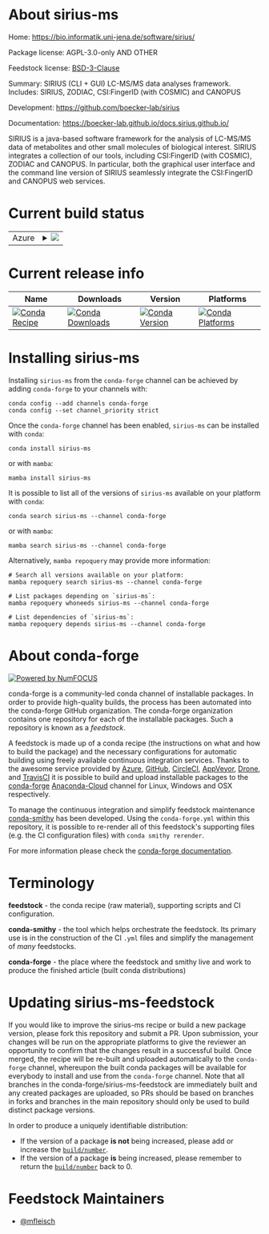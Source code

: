 About sirius-ms
===============

Home: https://bio.informatik.uni-jena.de/software/sirius/

Package license: AGPL-3.0-only AND OTHER

Feedstock license: [BSD-3-Clause](https://github.com/conda-forge/sirius-ms-feedstock/blob/main/LICENSE.txt)

Summary: SIRIUS (CLI + GUI) LC-MS/MS data analyses framework. Includes: SIRIUS, ZODIAC, CSI:FingerID (with COSMIC) and CANOPUS

Development: https://github.com/boecker-lab/sirius

Documentation: https://boecker-lab.github.io/docs.sirius.github.io/

SIRIUS is a java-based software framework for the analysis of LC-MS/MS data of metabolites and other small molecules of biological interest. SIRIUS integrates a collection of our tools, including CSI:FingerID (with COSMIC), ZODIAC and CANOPUS.  In particular, both the graphical user interface and the command line version of SIRIUS seamlessly integrate the CSI:FingerID and CANOPUS web services.

Current build status
====================


<table>
    
  <tr>
    <td>Azure</td>
    <td>
      <details>
        <summary>
          <a href="https://dev.azure.com/conda-forge/feedstock-builds/_build/latest?definitionId=18654&branchName=main">
            <img src="https://dev.azure.com/conda-forge/feedstock-builds/_apis/build/status/sirius-ms-feedstock?branchName=main">
          </a>
        </summary>
        <table>
          <thead><tr><th>Variant</th><th>Status</th></tr></thead>
          <tbody><tr>
              <td>linux_64</td>
              <td>
                <a href="https://dev.azure.com/conda-forge/feedstock-builds/_build/latest?definitionId=18654&branchName=main">
                  <img src="https://dev.azure.com/conda-forge/feedstock-builds/_apis/build/status/sirius-ms-feedstock?branchName=main&jobName=linux&configuration=linux%20linux_64_" alt="variant">
                </a>
              </td>
            </tr><tr>
              <td>osx_64</td>
              <td>
                <a href="https://dev.azure.com/conda-forge/feedstock-builds/_build/latest?definitionId=18654&branchName=main">
                  <img src="https://dev.azure.com/conda-forge/feedstock-builds/_apis/build/status/sirius-ms-feedstock?branchName=main&jobName=osx&configuration=osx%20osx_64_" alt="variant">
                </a>
              </td>
            </tr><tr>
              <td>osx_arm64</td>
              <td>
                <a href="https://dev.azure.com/conda-forge/feedstock-builds/_build/latest?definitionId=18654&branchName=main">
                  <img src="https://dev.azure.com/conda-forge/feedstock-builds/_apis/build/status/sirius-ms-feedstock?branchName=main&jobName=osx&configuration=osx%20osx_arm64_" alt="variant">
                </a>
              </td>
            </tr><tr>
              <td>win_64</td>
              <td>
                <a href="https://dev.azure.com/conda-forge/feedstock-builds/_build/latest?definitionId=18654&branchName=main">
                  <img src="https://dev.azure.com/conda-forge/feedstock-builds/_apis/build/status/sirius-ms-feedstock?branchName=main&jobName=win&configuration=win%20win_64_" alt="variant">
                </a>
              </td>
            </tr>
          </tbody>
        </table>
      </details>
    </td>
  </tr>
</table>

Current release info
====================

| Name | Downloads | Version | Platforms |
| --- | --- | --- | --- |
| [![Conda Recipe](https://img.shields.io/badge/recipe-sirius--ms-green.svg)](https://anaconda.org/conda-forge/sirius-ms) | [![Conda Downloads](https://img.shields.io/conda/dn/conda-forge/sirius-ms.svg)](https://anaconda.org/conda-forge/sirius-ms) | [![Conda Version](https://img.shields.io/conda/vn/conda-forge/sirius-ms.svg)](https://anaconda.org/conda-forge/sirius-ms) | [![Conda Platforms](https://img.shields.io/conda/pn/conda-forge/sirius-ms.svg)](https://anaconda.org/conda-forge/sirius-ms) |

Installing sirius-ms
====================

Installing `sirius-ms` from the `conda-forge` channel can be achieved by adding `conda-forge` to your channels with:

```
conda config --add channels conda-forge
conda config --set channel_priority strict
```

Once the `conda-forge` channel has been enabled, `sirius-ms` can be installed with `conda`:

```
conda install sirius-ms
```

or with `mamba`:

```
mamba install sirius-ms
```

It is possible to list all of the versions of `sirius-ms` available on your platform with `conda`:

```
conda search sirius-ms --channel conda-forge
```

or with `mamba`:

```
mamba search sirius-ms --channel conda-forge
```

Alternatively, `mamba repoquery` may provide more information:

```
# Search all versions available on your platform:
mamba repoquery search sirius-ms --channel conda-forge

# List packages depending on `sirius-ms`:
mamba repoquery whoneeds sirius-ms --channel conda-forge

# List dependencies of `sirius-ms`:
mamba repoquery depends sirius-ms --channel conda-forge
```


About conda-forge
=================

[![Powered by
NumFOCUS](https://img.shields.io/badge/powered%20by-NumFOCUS-orange.svg?style=flat&colorA=E1523D&colorB=007D8A)](https://numfocus.org)

conda-forge is a community-led conda channel of installable packages.
In order to provide high-quality builds, the process has been automated into the
conda-forge GitHub organization. The conda-forge organization contains one repository
for each of the installable packages. Such a repository is known as a *feedstock*.

A feedstock is made up of a conda recipe (the instructions on what and how to build
the package) and the necessary configurations for automatic building using freely
available continuous integration services. Thanks to the awesome service provided by
[Azure](https://azure.microsoft.com/en-us/services/devops/), [GitHub](https://github.com/),
[CircleCI](https://circleci.com/), [AppVeyor](https://www.appveyor.com/),
[Drone](https://cloud.drone.io/welcome), and [TravisCI](https://travis-ci.com/)
it is possible to build and upload installable packages to the
[conda-forge](https://anaconda.org/conda-forge) [Anaconda-Cloud](https://anaconda.org/)
channel for Linux, Windows and OSX respectively.

To manage the continuous integration and simplify feedstock maintenance
[conda-smithy](https://github.com/conda-forge/conda-smithy) has been developed.
Using the ``conda-forge.yml`` within this repository, it is possible to re-render all of
this feedstock's supporting files (e.g. the CI configuration files) with ``conda smithy rerender``.

For more information please check the [conda-forge documentation](https://conda-forge.org/docs/).

Terminology
===========

**feedstock** - the conda recipe (raw material), supporting scripts and CI configuration.

**conda-smithy** - the tool which helps orchestrate the feedstock.
                   Its primary use is in the construction of the CI ``.yml`` files
                   and simplify the management of *many* feedstocks.

**conda-forge** - the place where the feedstock and smithy live and work to
                  produce the finished article (built conda distributions)


Updating sirius-ms-feedstock
============================

If you would like to improve the sirius-ms recipe or build a new
package version, please fork this repository and submit a PR. Upon submission,
your changes will be run on the appropriate platforms to give the reviewer an
opportunity to confirm that the changes result in a successful build. Once
merged, the recipe will be re-built and uploaded automatically to the
`conda-forge` channel, whereupon the built conda packages will be available for
everybody to install and use from the `conda-forge` channel.
Note that all branches in the conda-forge/sirius-ms-feedstock are
immediately built and any created packages are uploaded, so PRs should be based
on branches in forks and branches in the main repository should only be used to
build distinct package versions.

In order to produce a uniquely identifiable distribution:
 * If the version of a package **is not** being increased, please add or increase
   the [``build/number``](https://docs.conda.io/projects/conda-build/en/latest/resources/define-metadata.html#build-number-and-string).
 * If the version of a package **is** being increased, please remember to return
   the [``build/number``](https://docs.conda.io/projects/conda-build/en/latest/resources/define-metadata.html#build-number-and-string)
   back to 0.

Feedstock Maintainers
=====================

* [@mfleisch](https://github.com/mfleisch/)

